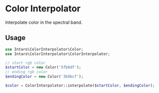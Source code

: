 # Color Interpolator

Interpolate color in the spectral band.

## Usage

```php
use Intaro\ColorInterpolator\Color;
use Intaro\ColorInterpolator\ColorInterpolator;

// start rgb color
$startColor = new Color('5fb8df');
// ending rgb color
$endingColor = new Color('3b9bcf');

$color = ColorInterpolator::interpolate($startColor, $endingColor);
```
